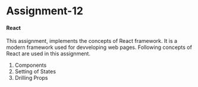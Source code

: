 # Assignment-12
 
#### React
This assignment, implements the concepts of React framework. It is a modern framework used for devveloping web pages. Following concepts of React are used in this assignment.

1. Components
2. Setting of States
3. Drilling Props


